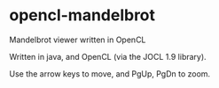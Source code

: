 # opencl-mandelbrot
Mandelbrot viewer written in OpenCL

Written in java, and OpenCL (via the JOCL 1.9 library).

Use the arrow keys to move, and PgUp, PgDn to zoom.
